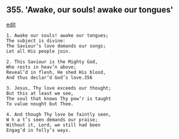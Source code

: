 
## 355.  'Awake, our souls! awake our tongues'
[edit](https://docs.google.com/document/d/11HuUGsgD9jsBVWFn775i8VMgWuFOhL9s/edit?mode=html)



    1. Awake our souls! awake our tongues;
    The subject is divine:
    The Saviour’s love demands our songs; 
    Let all His people join.

    2. This Saviour is the Mighty God,
    Who rests in heav’n above;
    Reveal’d in flesh, He shed His blood, 
    And thus declar’d God’s love.356

    3. Jesus, Thy love exceeds our thought;
    But this at least we see,
    The soul that knows Thy pow’r is taught 
    To value nought but Thee.

    4. And though Thy love be faintly seen,
    W h a t’s seen demands our praise; 
    Without it, Lord, we still had been 
    Engag’d in folly’s ways.
